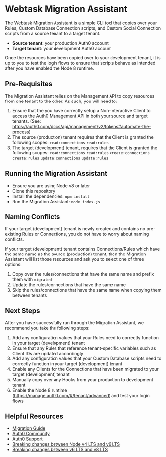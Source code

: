 # Webtask Migration Assistant

The Webtask Migration Assistant is a simple CLI tool that copies over your Rules, Custom Database Connection scripts, and Custom Social Connection scripts from a source tenant to a target tenant.

- **Source tenant**: your production Auth0 account
- **Target tenant**: your development Auth0 account

Once the resources have been copied over to your development tenant, it is up to you to test the login flows to ensure that scripts behave as intended after you have enabled the Node 8 runtime.

## Pre-Requisites

The Migration Assistant relies on the Management API to copy resources from one tenant to the other. As such, you will need to:

1. Ensure that the you have correctly setup a Non-Interactive Client to access the Auth0 Management API in both your source and target tenants. (See: https://auth0.com/docs/api/management/v2/tokens#automate-the-process)
2. The source (production) tenant requires that the Client is granted the following scopes: `read:connections` `read:rules`
3. The target (development) tenant, requires that the Client is granted the following scopes: `read:connections` `read:rules` `create:connections` `create:rules` `update:connections` `update:rules`

## Running the Migration Assistant

- Ensure you are using Node v8 or later
- Clone this repository
- Install the dependencies: `npm install`
- Run the Migration Assistant: `node index.js`

## Naming Conflicts

If your target (development) tenant is newly created and contains no pre-existing Rules or Connections, you do not have to worry about naming conflicts.

If your target (development) tenant contains Connections/Rules which have the same name as the source (production) tenant, then the Migration Assistant will list those resources and ask you to select one of three options:

1. Copy over the rules/connections that have the same name and prefix them with `migrated-`
2. Update the rules/connections that have the same name
3. Skip the rules/connections that have the same name when copying them between tenants

## Next Steps

After you have successfully run through the Migration Assistant, we recommend you take the following steps:

1. Add any configuration values that your Rules need to correctly function in your target (development) tenant
2. Ensure that any Rules that reference tenant-specific variables such as Client IDs are updated accordingly
3. Add any configuration values that your Custom Database scripts need to correctly function in your target (development) tenant
4. Enable any Clients for the Connections that have been migrated to your target (development) tenant
5. Manually copy over any Hooks from your production to development tenant
6. Enable the Node 8 runtime (https://manage.auth0.com/#/tenant/advanced) and test your login flows

## Helpful Resources

- [Migration Guide](https://auth0.com/docs/migrations/extensibility-node8.html)
- [Auth0 Community](https://community.auth0.com/)
- [Auth0 Support](https://support.auth0.com/)
- [Breaking changes between Node v4 LTS and v6 LTS](https://github.com/nodejs/node/wiki/Breaking-changes-between-v4-LTS-and-v6-LTS)
- [Breaking changes between v6 LTS and v8 LTS](https://github.com/nodejs/node/wiki/Breaking-changes-between-v6-LTS-and-v8-LTS)
